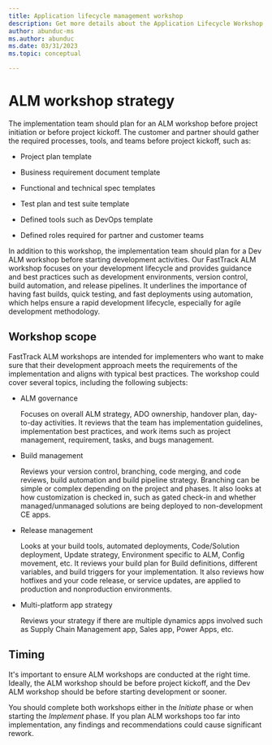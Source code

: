```yaml
---
title: Application lifecycle management workshop
description: Get more details about the Application Lifecycle Workshop with the FastTrack team.
author: abunduc-ms
ms.author: abunduc
ms.date: 03/31/2023
ms.topic: conceptual

---
```


# ALM workshop strategy

The implementation team should plan for an ALM workshop before project initiation or before project kickoff. The customer and partner should gather the required processes, tools, and teams before project kickoff, such as:

- Project plan template

- Business requirement document template

- Functional and technical spec templates

- Test plan and test suite template

- Defined tools such as DevOps template

- Defined roles required for partner and customer teams

In addition to this workshop, the implementation team should plan for a Dev ALM workshop before starting development activities. Our FastTrack ALM workshop focuses on your development lifecycle and provides guidance and best practices such as development environments, version control, build automation, and release pipelines. It underlines the importance of having fast builds, quick testing, and fast deployments using automation, which helps ensure a rapid development lifecycle, especially for agile development methodology.

## Workshop scope

FastTrack ALM workshops are intended for implementers who want to make sure that their development approach meets the requirements of the implementation and aligns with typical best practices. The workshop could cover several topics, including the following subjects:

- ALM governance

  Focuses on overall ALM strategy, ADO ownership, handover plan, day-to-day activities. It reviews that the team has implementation guidelines, implementation best practices, and work items such as project management, requirement, tasks, and bugs management.

- Build management

  Reviews your version control, branching, code merging, and code reviews, build automation and build pipeline strategy. Branching can be simple or complex depending on the project and phases. It also looks at how customization is checked in, such as gated check-in and whether managed/unmanaged solutions are being deployed to non-development CE apps.

- Release management

  Looks at your build tools, automated deployments, Code/Solution deployment, Update strategy, Environment specific to ALM, Config movement, etc. It reviews your build plan for Build definitions, different variables, and build triggers for your implementation. It also reviews how hotfixes and your code release, or service updates, are applied to production and nonproduction environments.

- Multi-platform app strategy

  Reviews your strategy if there are multiple dynamics apps involved such as Supply Chain Management app, Sales app, Power Apps, etc.

## Timing

It's important to ensure ALM workshops are conducted at the right time. Ideally, the ALM workshop should be before project kickoff, and the Dev ALM workshop should be before starting development or sooner.

You should complete both workshops either in the *Initiate* phase or when starting the *Implement* phase. If you plan ALM workshops too far into implementation, any findings and recommendations could cause significant rework.
